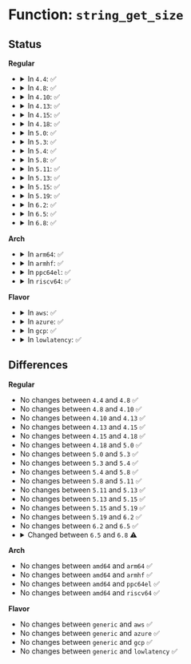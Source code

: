 # Function: <code>string_get_size</code>

## Status
<b>Regular</b>
<ul>
<li>
<details>
<summary>In <code>4.4</code>: ✅</summary>

```c
void string_get_size(u64 size, u64 blk_size, const enum string_size_units units, char *buf, int len);
```

**Collision:** Unique Global

**Inline:** No

**Transformation:** False

**Instances:**

```
In lib/string_helpers.c (ffffffff81400e70)
Location: lib/string_helpers.c:29
Inline: False
Direct callers:
  - drivers/block/virtio_blk.c:virtblk_config_changed_work
  - drivers/block/virtio_blk.c:virtblk_config_changed_work
  - drivers/block/virtio_blk.c:virtblk_config_changed_work
  - drivers/block/virtio_blk.c:virtblk_config_changed_work
  - drivers/scsi/sd.c:sd_revalidate_disk
  - drivers/scsi/sd.c:sd_revalidate_disk
```
**Symbols:**

```
ffffffff81400e70-ffffffff81401043: string_get_size (STB_GLOBAL)
```
</details>
</li>
<li>
<details>
<summary>In <code>4.8</code>: ✅</summary>

```c
void string_get_size(u64 size, u64 blk_size, const enum string_size_units units, char *buf, int len);
```

**Collision:** Unique Global

**Inline:** No

**Transformation:** False

**Instances:**

```
In lib/string_helpers.c (ffffffff81448610)
Location: lib/string_helpers.c:33
Inline: False
Direct callers:
  - drivers/block/virtio_blk.c:virtblk_config_changed_work
  - drivers/block/virtio_blk.c:virtblk_config_changed_work
  - drivers/block/virtio_blk.c:virtblk_config_changed_work
  - drivers/block/virtio_blk.c:virtblk_config_changed_work
  - drivers/scsi/sd.c:sd_revalidate_disk
  - drivers/scsi/sd.c:sd_revalidate_disk
```
**Symbols:**

```
ffffffff81448610-ffffffff814487e3: string_get_size (STB_GLOBAL)
```
</details>
</li>
<li>
<details>
<summary>In <code>4.10</code>: ✅</summary>

```c
void string_get_size(u64 size, u64 blk_size, const enum string_size_units units, char *buf, int len);
```

**Collision:** Unique Global

**Inline:** No

**Transformation:** False

**Instances:**

```
In lib/string_helpers.c (ffffffff81467000)
Location: lib/string_helpers.c:33
Inline: False
Direct callers:
  - drivers/scsi/sd.c:sd_revalidate_disk
  - drivers/scsi/sd.c:sd_revalidate_disk
```
**Symbols:**

```
ffffffff81467000-ffffffff814671d3: string_get_size (STB_GLOBAL)
```
</details>
</li>
<li>
<details>
<summary>In <code>4.13</code>: ✅</summary>

```c
void string_get_size(u64 size, u64 blk_size, const enum string_size_units units, char *buf, int len);
```

**Collision:** Unique Global

**Inline:** No

**Transformation:** False

**Instances:**

```
In lib/string_helpers.c (ffffffff8146c740)
Location: lib/string_helpers.c:33
Inline: False
Direct callers:
  - mm/hugetlb.c:hugetlb_hstate_alloc_pages
  - drivers/scsi/sd.c:sd_revalidate_disk
  - drivers/scsi/sd.c:sd_revalidate_disk
```
**Symbols:**

```
ffffffff8146c740-ffffffff8146c902: string_get_size (STB_GLOBAL)
```
</details>
</li>
<li>
<details>
<summary>In <code>4.15</code>: ✅</summary>

```c
void string_get_size(u64 size, u64 blk_size, const enum string_size_units units, char *buf, int len);
```

**Collision:** Unique Global

**Inline:** No

**Transformation:** False

**Instances:**

```
In lib/string_helpers.c (ffffffff81498a60)
Location: lib/string_helpers.c:33
Inline: False
Direct callers:
  - mm/hugetlb.c:hugetlb_hstate_alloc_pages
  - drivers/scsi/sd.c:sd_revalidate_disk
  - drivers/scsi/sd.c:sd_revalidate_disk
```
**Symbols:**

```
ffffffff81498a60-ffffffff81498c22: string_get_size (STB_GLOBAL)
```
</details>
</li>
<li>
<details>
<summary>In <code>4.18</code>: ✅</summary>

```c
void string_get_size(u64 size, u64 blk_size, const enum string_size_units units, char *buf, int len);
```

**Collision:** Unique Global

**Inline:** No

**Transformation:** False

**Instances:**

```
In lib/string_helpers.c (ffffffff814cdd80)
Location: lib/string_helpers.c:33
Inline: False
Direct callers:
  - mm/hugetlb.c:hugetlb_init
  - mm/hugetlb.c:hugetlb_hstate_alloc_pages
  - drivers/scsi/sd.c:sd_revalidate_disk
  - drivers/scsi/sd.c:sd_revalidate_disk
```
**Symbols:**

```
ffffffff814cdd80-ffffffff814cdf3c: string_get_size (STB_GLOBAL)
```
</details>
</li>
<li>
<details>
<summary>In <code>5.0</code>: ✅</summary>

```c
void string_get_size(u64 size, u64 blk_size, const enum string_size_units units, char *buf, int len);
```

**Collision:** Unique Global

**Inline:** No

**Transformation:** False

**Instances:**

```
In lib/string_helpers.c (ffffffff814e2650)
Location: lib/string_helpers.c:33
Inline: False
Direct callers:
  - mm/hugetlb.c:hugetlb_init
  - mm/hugetlb.c:hugetlb_hstate_alloc_pages
  - drivers/scsi/sd.c:sd_revalidate_disk
  - drivers/scsi/sd.c:sd_revalidate_disk
```
**Symbols:**

```
ffffffff814e2650-ffffffff814e280c: string_get_size (STB_GLOBAL)
```
</details>
</li>
<li>
<details>
<summary>In <code>5.3</code>: ✅</summary>

```c
void string_get_size(u64 size, u64 blk_size, const enum string_size_units units, char *buf, int len);
```

**Collision:** Unique Global

**Inline:** No

**Transformation:** False

**Instances:**

```
In lib/string_helpers.c (ffffffff8150e9a0)
Location: lib/string_helpers.c:34
Inline: False
Direct callers:
  - mm/hugetlb.c:hugetlb_init
  - mm/hugetlb.c:hugetlb_hstate_alloc_pages
  - drivers/scsi/sd.c:sd_revalidate_disk
  - drivers/scsi/sd.c:sd_revalidate_disk
```
**Symbols:**

```
ffffffff8150e9a0-ffffffff8150eb5f: string_get_size (STB_GLOBAL)
```
</details>
</li>
<li>
<details>
<summary>In <code>5.4</code>: ✅</summary>

```c
void string_get_size(u64 size, u64 blk_size, const enum string_size_units units, char *buf, int len);
```

**Collision:** Unique Global

**Inline:** No

**Transformation:** False

**Instances:**

```
In lib/string_helpers.c (ffffffff8152c8a0)
Location: lib/string_helpers.c:34
Inline: False
Direct callers:
  - mm/hugetlb.c:hugetlb_init
  - mm/hugetlb.c:hugetlb_hstate_alloc_pages
  - drivers/scsi/sd.c:sd_revalidate_disk
  - drivers/scsi/sd.c:sd_revalidate_disk
```
**Symbols:**

```
ffffffff8152c8a0-ffffffff8152ca5f: string_get_size (STB_GLOBAL)
```
</details>
</li>
<li>
<details>
<summary>In <code>5.8</code>: ✅</summary>

```c
void string_get_size(u64 size, u64 blk_size, const enum string_size_units units, char *buf, int len);
```

**Collision:** Unique Global

**Inline:** No

**Transformation:** False

**Instances:**

```
In lib/string_helpers.c (ffffffff81590480)
Location: lib/string_helpers.c:34
Inline: False
Direct callers:
  - mm/hugetlb.c:hugetlb_init
  - mm/hugetlb.c:hugetlb_init
  - mm/hugetlb.c:hugetlb_hstate_alloc_pages
  - drivers/scsi/sd.c:sd_print_capacity
  - drivers/scsi/sd.c:sd_print_capacity
```
**Symbols:**

```
ffffffff81590480-ffffffff8159063a: string_get_size (STB_GLOBAL)
```
</details>
</li>
<li>
<details>
<summary>In <code>5.11</code>: ✅</summary>

```c
void string_get_size(u64 size, u64 blk_size, const enum string_size_units units, char *buf, int len);
```

**Collision:** Unique Global

**Inline:** No

**Transformation:** False

**Instances:**

```
In lib/string_helpers.c (ffffffff815acff0)
Location: lib/string_helpers.c:34
Inline: False
Direct callers:
  - mm/hugetlb.c:hugetlb_init
  - mm/hugetlb.c:hugetlb_init
  - mm/hugetlb.c:hugetlb_hstate_alloc_pages
  - drivers/scsi/sd.c:sd_print_capacity
  - drivers/scsi/sd.c:sd_print_capacity
```
**Symbols:**

```
ffffffff815acff0-ffffffff815ad1aa: string_get_size (STB_GLOBAL)
```
</details>
</li>
<li>
<details>
<summary>In <code>5.13</code>: ✅</summary>

```c
void string_get_size(u64 size, u64 blk_size, const enum string_size_units units, char *buf, int len);
```

**Collision:** Unique Global

**Inline:** No

**Transformation:** False

**Instances:**

```
In lib/string_helpers.c (ffffffff815b7ca0)
Location: lib/string_helpers.c:34
Inline: False
Direct callers:
  - mm/hugetlb.c:hugetlb_init
  - mm/hugetlb.c:hugetlb_init
  - mm/hugetlb.c:hugetlb_hstate_alloc_pages
```
**Symbols:**

```
ffffffff815b7ca0-ffffffff815b7e5d: string_get_size (STB_GLOBAL)
```
</details>
</li>
<li>
<details>
<summary>In <code>5.15</code>: ✅</summary>

```c
void string_get_size(u64 size, u64 blk_size, const enum string_size_units units, char *buf, int len);
```

**Collision:** Unique Global

**Inline:** No

**Transformation:** False

**Instances:**

```
In lib/string_helpers.c (ffffffff8161e350)
Location: lib/string_helpers.c:34
Inline: False
Direct callers:
  - mm/hugetlb.c:hugetlb_init
  - mm/hugetlb.c:hugetlb_init
  - mm/hugetlb.c:hugetlb_hstate_alloc_pages
```
**Symbols:**

```
ffffffff8161e350-ffffffff8161e6a2: string_get_size (STB_GLOBAL)
```
</details>
</li>
<li>
<details>
<summary>In <code>5.19</code>: ✅</summary>

```c
void string_get_size(u64 size, u64 blk_size, const enum string_size_units units, char *buf, int len);
```

**Collision:** Unique Global

**Inline:** No

**Transformation:** False

**Instances:**

```
In lib/string_helpers.c (ffffffff816ec190)
Location: lib/string_helpers.c:35
Inline: False
Direct callers:
  - mm/hugetlb.c:hugetlb_init
  - mm/hugetlb.c:hugetlb_init
  - mm/hugetlb.c:hugetlb_hstate_alloc_pages
  - mm/hugetlb.c:hugetlb_hstate_alloc_pages
```
**Symbols:**

```
ffffffff816ec190-ffffffff816ec4f8: string_get_size (STB_GLOBAL)
```
</details>
</li>
<li>
<details>
<summary>In <code>6.2</code>: ✅</summary>

```c
void string_get_size(u64 size, u64 blk_size, const enum string_size_units units, char *buf, int len);
```

**Collision:** Unique Global

**Inline:** No

**Transformation:** False

**Instances:**

```
In lib/string_helpers.c (ffffffff817dc950)
Location: lib/string_helpers.c:35
Inline: False
Direct callers:
  - mm/hugetlb.c:hugetlb_init
  - mm/hugetlb.c:hugetlb_init
  - mm/hugetlb.c:hugetlb_hstate_alloc_pages
  - mm/hugetlb.c:hugetlb_hstate_alloc_pages
```
**Symbols:**

```
ffffffff817dc950-ffffffff817dccb8: string_get_size (STB_GLOBAL)
```
</details>
</li>
<li>
<details>
<summary>In <code>6.5</code>: ✅</summary>

```c
void string_get_size(u64 size, u64 blk_size, const enum string_size_units units, char *buf, int len);
```

**Collision:** Unique Global

**Inline:** No

**Transformation:** False

**Instances:**

```
In lib/string_helpers.c (ffffffff8181c0b0)
Location: lib/string_helpers.c:35
Inline: False
Direct callers:
  - mm/hugetlb.c:hugetlb_init
  - mm/hugetlb.c:hugetlb_init
  - mm/hugetlb.c:hugetlb_hstate_alloc_pages
  - mm/hugetlb.c:hugetlb_hstate_alloc_pages
  - drivers/block/virtio_blk.c:virtblk_update_capacity
  - drivers/block/virtio_blk.c:virtblk_update_capacity
  - drivers/block/virtio_blk.c:virtblk_update_capacity
  - drivers/block/virtio_blk.c:virtblk_update_capacity
  - drivers/block/virtio_blk.c:virtblk_update_capacity
  - drivers/block/virtio_blk.c:virtblk_update_capacity
```
**Symbols:**

```
ffffffff8181c0b0-ffffffff8181c418: string_get_size (STB_GLOBAL)
```
</details>
</li>
<li>
<details>
<summary>In <code>6.8</code>: ✅</summary>

```c
int string_get_size(u64 size, u64 blk_size, const enum string_size_units units, char *buf, int len);
```

**Collision:** Unique Global

**Inline:** No

**Transformation:** False

**Instances:**

```
In lib/string_helpers.c (ffffffff81861e60)
Location: lib/string_helpers.c:37
Inline: False
Direct callers:
  - mm/hugetlb.c:hugetlb_init
  - mm/hugetlb.c:hugetlb_init
  - mm/hugetlb.c:hugetlb_hstate_alloc_pages
  - mm/hugetlb.c:hugetlb_hstate_alloc_pages
  - drivers/block/virtio_blk.c:virtblk_update_capacity
  - drivers/block/virtio_blk.c:virtblk_update_capacity
  - drivers/block/virtio_blk.c:virtblk_update_capacity
  - drivers/block/virtio_blk.c:virtblk_update_capacity
  - drivers/block/virtio_blk.c:virtblk_update_capacity
  - drivers/block/virtio_blk.c:virtblk_update_capacity
```
**Symbols:**

```
ffffffff81861e60-ffffffff818621c6: string_get_size (STB_GLOBAL)
```
</details>
</li>
</ul>
<b>Arch</b>
<ul>
<li>
<details>
<summary>In <code>arm64</code>: ✅</summary>

```c
void string_get_size(u64 size, u64 blk_size, const enum string_size_units units, char *buf, int len);
```

**Collision:** Unique Global

**Inline:** No

**Transformation:** False

**Instances:**

```
In lib/string_helpers.c (ffff800010638920)
Location: lib/string_helpers.c:34
Inline: False
Direct callers:
  - mm/hugetlb.c:hugetlb_init
  - mm/hugetlb.c:hugetlb_hstate_alloc_pages
  - drivers/scsi/sd.c:sd_revalidate_disk
  - drivers/scsi/sd.c:sd_revalidate_disk
  - drivers/mmc/core/block.c:mmc_blk_probe
  - drivers/mmc/core/block.c:mmc_blk_probe
  - drivers/mmc/core/block.c:mmc_blk_probe
```
**Symbols:**

```
ffff800010638920-ffff800010638af8: string_get_size (STB_GLOBAL)
```
</details>
</li>
<li>
<details>
<summary>In <code>armhf</code>: ✅</summary>

```c
void string_get_size(u64 size, u64 blk_size, const enum string_size_units units, char *buf, int len);
```

**Collision:** Unique Global

**Inline:** No

**Transformation:** False

**Instances:**

```
In lib/string_helpers.c (c07de970)
Location: lib/string_helpers.c:34
Inline: False
Direct callers:
  - drivers/scsi/sd.c:sd_revalidate_disk
  - drivers/scsi/sd.c:sd_revalidate_disk
  - drivers/mmc/core/block.c:mmc_blk_probe
  - drivers/mmc/core/block.c:mmc_blk_probe
  - drivers/mmc/core/block.c:mmc_blk_probe
```
**Symbols:**

```
c07de970-c07dec50: string_get_size (STB_GLOBAL)
```
</details>
</li>
<li>
<details>
<summary>In <code>ppc64el</code>: ✅</summary>

```c
void string_get_size(u64 size, u64 blk_size, const enum string_size_units units, char *buf, int len);
```

**Collision:** Unique Global

**Inline:** No

**Transformation:** False

**Instances:**

```
In lib/string_helpers.c (c0000000007dee00)
Location: lib/string_helpers.c:34
Inline: False
Direct callers:
  - arch/powerpc/mm/book3s64/radix_pgtable.c:print_mapping
  - mm/hugetlb.c:hugetlb_init
  - mm/hugetlb.c:hugetlb_hstate_alloc_pages
  - drivers/scsi/sd.c:sd_revalidate_disk
  - drivers/scsi/sd.c:sd_revalidate_disk
```
**Symbols:**

```
c0000000007dee00-c0000000007df078: string_get_size (STB_GLOBAL)
```
</details>
</li>
<li>
<details>
<summary>In <code>riscv64</code>: ✅</summary>

```c
void string_get_size(u64 size, u64 blk_size, const enum string_size_units units, char *buf, int len);
```

**Collision:** Unique Global

**Inline:** No

**Transformation:** False

**Instances:**

```
In lib/string_helpers.c (ffffffe0004656b6)
Location: lib/string_helpers.c:34
Inline: False
Direct callers:
  - mm/hugetlb.c:hugetlb_init
  - mm/hugetlb.c:hugetlb_hstate_alloc_pages
  - drivers/scsi/sd.c:sd_revalidate_disk
  - drivers/scsi/sd.c:sd_revalidate_disk
  - drivers/mmc/core/block.c:mmc_blk_probe
  - drivers/mmc/core/block.c:mmc_blk_probe
  - drivers/mmc/core/block.c:mmc_blk_probe
```
**Symbols:**

```
ffffffe0004656b6-ffffffe000465830: string_get_size (STB_GLOBAL)
```
</details>
</li>
</ul>
<b>Flavor</b>
<ul>
<li>
<details>
<summary>In <code>aws</code>: ✅</summary>

```c
void string_get_size(u64 size, u64 blk_size, const enum string_size_units units, char *buf, int len);
```

**Collision:** Unique Global

**Inline:** No

**Transformation:** False

**Instances:**

```
In lib/string_helpers.c (ffffffff81524e80)
Location: lib/string_helpers.c:34
Inline: False
Direct callers:
  - mm/hugetlb.c:hugetlb_init
  - mm/hugetlb.c:hugetlb_hstate_alloc_pages
  - drivers/scsi/sd.c:sd_revalidate_disk
  - drivers/scsi/sd.c:sd_revalidate_disk
```
**Symbols:**

```
ffffffff81524e80-ffffffff8152503f: string_get_size (STB_GLOBAL)
```
</details>
</li>
<li>
<details>
<summary>In <code>azure</code>: ✅</summary>

```c
void string_get_size(u64 size, u64 blk_size, const enum string_size_units units, char *buf, int len);
```

**Collision:** Unique Global

**Inline:** No

**Transformation:** False

**Instances:**

```
In lib/string_helpers.c (ffffffff81515160)
Location: lib/string_helpers.c:34
Inline: False
Direct callers:
  - mm/hugetlb.c:hugetlb_init
  - mm/hugetlb.c:hugetlb_hstate_alloc_pages
  - drivers/scsi/sd.c:sd_revalidate_disk
  - drivers/scsi/sd.c:sd_revalidate_disk
```
**Symbols:**

```
ffffffff81515160-ffffffff8151531f: string_get_size (STB_GLOBAL)
```
</details>
</li>
<li>
<details>
<summary>In <code>gcp</code>: ✅</summary>

```c
void string_get_size(u64 size, u64 blk_size, const enum string_size_units units, char *buf, int len);
```

**Collision:** Unique Global

**Inline:** No

**Transformation:** False

**Instances:**

```
In lib/string_helpers.c (ffffffff81520f10)
Location: lib/string_helpers.c:34
Inline: False
Direct callers:
  - mm/hugetlb.c:hugetlb_init
  - mm/hugetlb.c:hugetlb_hstate_alloc_pages
  - drivers/scsi/sd.c:sd_revalidate_disk
  - drivers/scsi/sd.c:sd_revalidate_disk
```
**Symbols:**

```
ffffffff81520f10-ffffffff815210cf: string_get_size (STB_GLOBAL)
```
</details>
</li>
<li>
<details>
<summary>In <code>lowlatency</code>: ✅</summary>

```c
void string_get_size(u64 size, u64 blk_size, const enum string_size_units units, char *buf, int len);
```

**Collision:** Unique Global

**Inline:** No

**Transformation:** False

**Instances:**

```
In lib/string_helpers.c (ffffffff8153a890)
Location: lib/string_helpers.c:34
Inline: False
Direct callers:
  - mm/hugetlb.c:hugetlb_init
  - mm/hugetlb.c:hugetlb_hstate_alloc_pages
  - drivers/scsi/sd.c:sd_revalidate_disk
  - drivers/scsi/sd.c:sd_revalidate_disk
```
**Symbols:**

```
ffffffff8153a890-ffffffff8153aa4f: string_get_size (STB_GLOBAL)
```
</details>
</li>
</ul>

## Differences
<b>Regular</b>
<ul>
<li>
No changes between <code>4.4</code> and <code>4.8</code> ✅
</li>
<li>
No changes between <code>4.8</code> and <code>4.10</code> ✅
</li>
<li>
No changes between <code>4.10</code> and <code>4.13</code> ✅
</li>
<li>
No changes between <code>4.13</code> and <code>4.15</code> ✅
</li>
<li>
No changes between <code>4.15</code> and <code>4.18</code> ✅
</li>
<li>
No changes between <code>4.18</code> and <code>5.0</code> ✅
</li>
<li>
No changes between <code>5.0</code> and <code>5.3</code> ✅
</li>
<li>
No changes between <code>5.3</code> and <code>5.4</code> ✅
</li>
<li>
No changes between <code>5.4</code> and <code>5.8</code> ✅
</li>
<li>
No changes between <code>5.8</code> and <code>5.11</code> ✅
</li>
<li>
No changes between <code>5.11</code> and <code>5.13</code> ✅
</li>
<li>
No changes between <code>5.13</code> and <code>5.15</code> ✅
</li>
<li>
No changes between <code>5.15</code> and <code>5.19</code> ✅
</li>
<li>
No changes between <code>5.19</code> and <code>6.2</code> ✅
</li>
<li>
No changes between <code>6.2</code> and <code>6.5</code> ✅
</li>
<li>
<details>
<summary>Changed between <code>6.5</code> and <code>6.8</code> ⚠️</summary>
<ul>
<li>
<b>Return type changed. </b>
<code>void</code> ➡️ <code>int</code>
</li>
</ul>
</details>
</li>
</ul>
<b>Arch</b>
<ul>
<li>
No changes between <code>amd64</code> and <code>arm64</code> ✅
</li>
<li>
No changes between <code>amd64</code> and <code>armhf</code> ✅
</li>
<li>
No changes between <code>amd64</code> and <code>ppc64el</code> ✅
</li>
<li>
No changes between <code>amd64</code> and <code>riscv64</code> ✅
</li>
</ul>
<b>Flavor</b>
<ul>
<li>
No changes between <code>generic</code> and <code>aws</code> ✅
</li>
<li>
No changes between <code>generic</code> and <code>azure</code> ✅
</li>
<li>
No changes between <code>generic</code> and <code>gcp</code> ✅
</li>
<li>
No changes between <code>generic</code> and <code>lowlatency</code> ✅
</li>
</ul>
